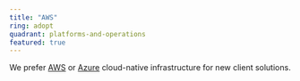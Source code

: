 ```yaml
---
title: "AWS"
ring: adopt
quadrant: platforms-and-operations
featured: true
---
```


We prefer [AWS](https://aws.amazon.com) or [Azure](/platforms-and-operations/azure) cloud-native infrastructure for new client solutions.
